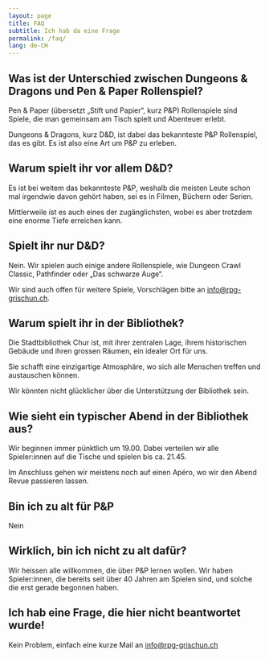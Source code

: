 ```yaml
---
layout: page
title: FAQ
subtitle: Ich hab da eine Frage
permalink: /faq/
lang: de-CH
---
```


## Was ist der Unterschied zwischen Dungeons & Dragons und Pen & Paper Rollenspiel?

Pen & Paper (übersetzt „Stift und Papier“, kurz P&P) Rollenspiele sind Spiele, die man gemeinsam am Tisch spielt und Abenteuer erlebt.

Dungeons & Dragons, kurz D&D, ist dabei das bekannteste P&P Rollenspiel, das es gibt. Es ist also eine Art um P&P zu erleben.

## Warum spielt ihr vor allem D&D?

Es ist bei weitem das bekannteste P&P, weshalb die meisten Leute schon mal irgendwie davon gehört haben, sei es in Filmen, Büchern oder Serien.

Mittlerweile ist es auch eines der zugänglichsten, wobei es aber trotzdem eine enorme Tiefe erreichen kann.

## Spielt ihr nur D&D?

Nein. Wir spielen auch einige andere Rollenspiele, wie Dungeon Crawl Classic, Pathfinder oder „Das schwarze Auge“.

Wir sind auch offen für weitere Spiele, Vorschlägen bitte an <info@rpg-grischun.ch>.

## Warum spielt ihr in der Bibliothek?

Die Stadtbibliothek Chur ist, mit ihrer zentralen Lage, ihrem historischen Gebäude und ihren grossen Räumen, ein idealer Ort für uns.

Sie schafft eine einzigartige Atmosphäre, wo sich alle Menschen treffen und austauschen können.

Wir könnten nicht glücklicher über die Unterstützung der Bibliothek sein.

## Wie sieht ein typischer Abend in der Bibliothek aus?

Wir beginnen immer pünktlich um 19.00. Dabei verteilen wir alle Spieler:innen auf die Tische und spielen bis ca. 21.45.

Im Anschluss gehen wir meistens noch auf einen Apéro, wo wir den Abend Revue passieren lassen.

## Bin ich zu alt für P&P

Nein

## Wirklich, bin ich nicht zu alt dafür?

Wir heissen alle willkommen, die über P&P lernen wollen. Wir haben Spieler:innen, die bereits seit über 40 Jahren am Spielen sind, und solche die erst gerade begonnen haben.

## Ich hab eine Frage, die hier nicht beantwortet wurde!

Kein Problem, einfach eine kurze Mail an <info@rpg-grischun.ch>
